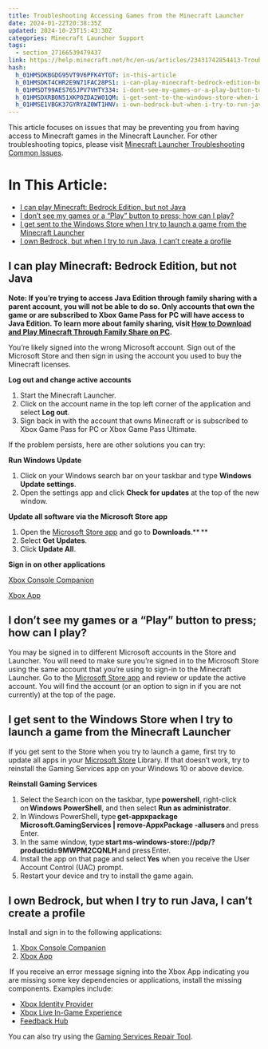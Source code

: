 ```yaml
---
title: Troubleshooting Accessing Games from the Minecraft Launcher
date: 2024-01-22T20:38:35Z
updated: 2024-10-23T15:43:30Z
categories: Minecraft Launcher Support
tags:
  - section_27166539479437
link: https://help.minecraft.net/hc/en-us/articles/23431742854413-Troubleshooting-Accessing-Games-from-the-Minecraft-Launcher
hash:
  h_01HMSDKBGDG95VT9V6PFK4YTGT: in-this-article
  h_01HMSDKT4CHR2E9N71FAC28PS1: i-can-play-minecraft-bedrock-edition-but-not-java
  h_01HMSDT99AES765JPV7VHTY334: i-dont-see-my-games-or-a-play-button-to-press-how-can-i-play
  h_01HMSDXRB0N51XKP0ZDA2W01QM: i-get-sent-to-the-windows-store-when-i-try-to-launch-a-game-from-the-minecraft-launcher
  h_01HMSE1VBGK37GYRYAZ0WT1HNV: i-own-bedrock-but-when-i-try-to-run-java-i-cant-create-a-profile
---
```


This article focuses on issues that may be preventing you from having access to Minecraft games in the Minecraft Launcher. For other troubleshooting topics, please visit [Minecraft Launcher Troubleshooting Common Issues](./Minecraft-Launcher-Support.md).

# In This Article:

- [I can play Minecraft: Bedrock Edition, but not Java](#i-can-play-minecraft-bedrock-edition-but-not-java)
- [I don’t see my games or a “Play” button to press; how can I play?](#i-dont-see-my-games-or-a-play-button-to-press-how-can-i-play)
- [I get sent to the Windows Store when I try to launch a game from the Minecraft Launcher](#i-get-sent-to-the-windows-store-when-i-try-to-launch-a-game-from-the-minecraft-launcher)
- [I own Bedrock, but when I try to run Java, I can’t create a profile](#i-own-bedrock-but-when-i-try-to-run-java-i-cant-create-a-profile)

## I can play Minecraft: Bedrock Edition, but not Java

**Note: If you’re trying to access Java Edition through family sharing with a parent account, you will not be able to do so. Only accounts that own the game or are subscribed to Xbox Game Pass for PC will have access to Java Edition. To learn more about family sharing, visit [How to Download and Play Minecraft Through Family Share on PC](../Download-Install/How-to-Download-and-Play-Minecraft-Through-Family-Share-on-PC.md).**

You’re likely signed into the wrong Microsoft account. Sign out of the Microsoft Store and then sign in using the account you used to buy the Minecraft licenses.

**Log out and change active accounts**

1.  Start the Minecraft Launcher.
2.  Click on the account name in the top left corner of the application and select **Log out**.
3.  Sign back in with the account that owns Minecraft or is subscribed to Xbox Game Pass for PC or Xbox Game Pass Ultimate.

If the problem persists, here are other solutions you can try:   

**Run Windows Update**

1.  Click on your Windows search bar on your taskbar and type **Windows Update settings**.
2.  Open the settings app and click **Check for updates** at the top of the new window.

**Update all software via the Microsoft Store app**

1.  Open the [Microsoft Store app](http://aka.ms/MSStoreHome) and go to **Downloads**.** **
2.  Select **Get Updates**.
3.  Click **Update All**.

**Sign in on other applications**

[Xbox Console Companion](https://aka.ms/XboxConsoleCompanion)

[Xbox App](https://aka.ms/DLXboxApp)

## I don’t see my games or a “Play” button to press; how can I play?

You may be signed in to different Microsoft accounts in the Store and Launcher. You will need to make sure you’re signed in to the Microsoft Store using the same account that you’re using to sign-in to the Minecraft Launcher. Go to the [Microsoft Store app](http://aka.ms/MSStoreHome) and review or update the active account. You will find the account (or an option to sign in if you are not currently) at the top of the page.

## I get sent to the Windows Store when I try to launch a game from the Minecraft Launcher

If you get sent to the Store when you try to launch a game, first try to update all apps in your [Microsoft Store](http://aka.ms/MSStoreHome) Library. If that doesn’t work, try to reinstall the Gaming Services app on your Windows 10 or above device.  

**Reinstall Gaming Services**

1.  Select the Search icon on the taskbar, type **powershell**, right-click on **Windows PowerShell**, and then select **Run as administrator**.
2.  In Windows PowerShell, type **get-appxpackage Microsoft.GamingServices \| remove-AppxPackage -allusers** and press Enter.
3.  In the same window, type **start ms-windows-store://pdp/?productid=9MWPM2CQNLH** and press Enter.
4.  Install the app on that page and select **Yes** when you receive the User Account Control (UAC) prompt.
5.  Restart your device and try to install the game again.

## I own Bedrock, but when I try to run Java, I can’t create a profile

Install and sign in to the following applications:

1.  [Xbox Console Companion](https://aka.ms/XboxConsoleCompanion)
2.  [Xbox App](https://aka.ms/DLXboxApp)

 If you receive an error message signing into the Xbox App indicating you are missing some key dependencies or applications, install the missing components. Examples include:    

- [Xbox Identity Provider](https://aka.ms/XboxIdentityProvider)
- [Xbox Live In-Game Experience](https://aka.ms/XboxLiveInGame)
- [Feedback Hub](https://aka.ms/DLFeedbackHub)

You can also try using the [Gaming Services Repair Tool](https://support.xbox.com/en-US/help/games-apps/troubleshooting/gaming-services-repair-tool).

